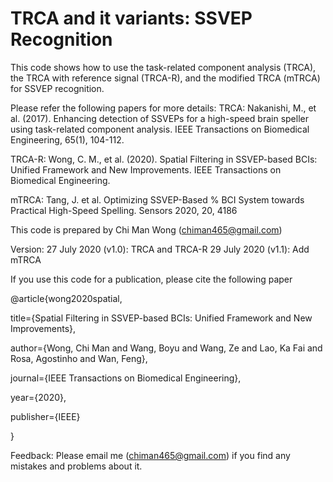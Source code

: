 # TRCA and it variants: SSVEP Recognition
This code shows how to use the task-related component analysis (TRCA), the TRCA with reference signal (TRCA-R), and the modified TRCA (mTRCA) for SSVEP recognition.

Please refer the following papers for more details:
TRCA: 
Nakanishi, M., et al. (2017). Enhancing detection of SSVEPs for a high-speed brain speller using task-related component analysis. IEEE Transactions on Biomedical Engineering, 65(1), 104-112.

TRCA-R:
Wong, C. M., et al. (2020). Spatial Filtering in SSVEP-based BCIs: Unified Framework and New Improvements. IEEE Transactions on Biomedical Engineering.

mTRCA:
Tang, J. et al. Optimizing SSVEP-Based % BCI System towards Practical High-Speed Spelling. Sensors 2020, 20, 4186 

This code is prepared by Chi Man Wong (chiman465@gmail.com)

Version: 
27 July 2020 (v1.0): TRCA and TRCA-R
29 July 2020 (v1.1): Add mTRCA 

If you use this code for a publication, please cite the following paper

@article{wong2020spatial,

   title={Spatial Filtering in SSVEP-based BCIs: Unified Framework and New Improvements},
   
   author={Wong, Chi Man and Wang, Boyu and Wang, Ze and Lao, Ka Fai and Rosa, Agostinho and Wan, Feng},
   
   journal={IEEE Transactions on Biomedical Engineering},
   
   year={2020},
   
   publisher={IEEE}
   
   }

Feedback:
Please email me (chiman465@gmail.com) if you find any mistakes and problems about it.
